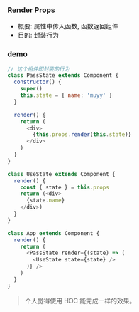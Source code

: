 ### Render Props

* 概要: 属性中传入函数, 函数返回组件
* 目的: 封装行为

### demo

```js
// 这个组件即封装的行为
class PassState extends Component {
  constructor() {
    super()
    this.state = { name: 'muyy' }
  }

  render() {
    return (
      <div>
        {this.props.render(this.state)}
      </div>
    )
  }
}

class UseState extends Component {
  render() {
    const { state } = this.props
    return (<div>
      {state.name}
    </div>)
  }
}

class App extends Component {
  render() {
    return (
      <PassState render={(state) => (
        <UseState state={state} />
      )} />
    )
  }
}
```

> 个人觉得使用 HOC 能完成一样的效果。
